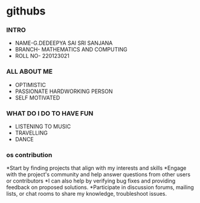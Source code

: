 # githubs
### INTRO
* NAME-G.DEDEEPYA SAI SRI SANJANA
* BRANCH- MATHEMATICS AND COMPUTING
* ROLL NO- 220123021
### ALL ABOUT ME
* OPTIMISTIC
* PASSIONATE HARDWORKING PERSON
* SELF MOTIVATED
### WHAT DO I DO TO HAVE FUN
* LISTENING TO MUSIC
* TRAVELLING
* DANCE
### os contribution
*Start by finding projects that align with my interests and skills
 *Engage with the project's community and help answer questions from other users or contributors
 *I can also help by verifying bug fixes and providing feedback on proposed solutions.
 *Participate in discussion forums, mailing lists, or chat rooms to share my knowledge, troubleshoot issues.
